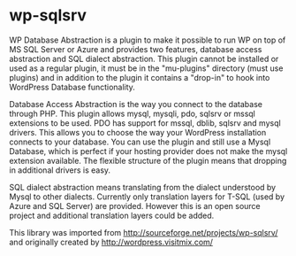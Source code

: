 wp-sqlsrv
=========

WP Database Abstraction is a plugin to make it possible to run WP on top of MS SQL Server or Azure and provides two features, database access abstraction and SQL dialect abstraction. This plugin cannot be installed or used as a regular plugin, it must be in the "mu-plugins" directory (must use plugins) and in addition to the plugin it contains a "drop-in" to hook into WordPress Database functionality.

Database Access Abstraction is the way you connect to the database through PHP. This plugin allows mysql, mysqli, pdo, sqlsrv or mssql extensions to be used. PDO has support for mssql, dblib, sqlsrv and mysql drivers. This allows you to choose the way your WordPress installation connects to your database. You can use the plugin and still use a Mysql Database, which is perfect if your hosting provider does not make the mysql extension available. The flexible structure of the plugin means that dropping in additional drivers is easy.

SQL dialect abstraction means translating from the dialect understood by Mysql to other dialects. Currently only translation layers for T-SQL (used by Azure and SQL Server) are provided. However this is an open source project and additional translation layers could be added.

This library was imported from http://sourceforge.net/projects/wp-sqlsrv/ and originally created by http://wordpress.visitmix.com/
